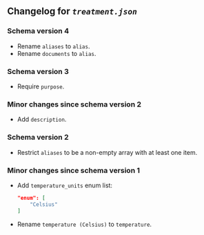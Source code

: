 ## Changelog for *`treatment.json`*

### Schema version 4

* Rename `aliases` to `alias`.
* Rename `documents` to `alias`.

### Schema version 3
* Require `purpose`.

### Minor changes since schema version 2

* Add `description`.

### Schema version 2

* Restrict `aliases` to be a non-empty array with at least one item.

### Minor changes since schema version 1

* Add `temperature_units` enum list:
    ```json
    "enum": [
        "Celsius"
    ]
    ```
* Rename `temperature (Celsius)` to `temperature`.
